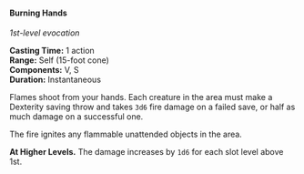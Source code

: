 #### Burning Hands
<!-- TODO Check and tag this spell -->
<!-- markdownlint-disable-next-line no-emphasis-as-heading -->
_1st-level evocation_

**Casting Time:** 1 action \
**Range:** Self (15-foot cone) \
**Components:** V, S \
**Duration:** Instantaneous

Flames shoot from your hands.
Each creature in the area must make a Dexterity saving throw and takes `3d6` fire damage on a failed save, or half as much damage on a successful one.

The fire ignites any flammable unattended objects in the area.

**At Higher Levels.**
The damage increases by `1d6` for each slot level above 1st.
